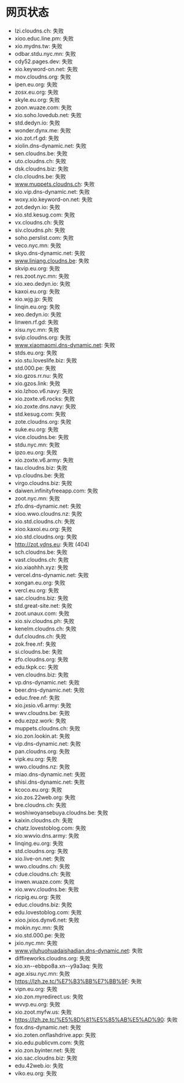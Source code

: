 # 网页状态
- lzi.cloudns.ch: 失败
- xioo.educ.line.pm: 失败
- xio.mydns.tw: 失败
- odbar.stdu.nyc.mn: 失败
- cdy52.pages.dev: 失败
- xio.keyword-on.net: 失败
- mov.cloudns.org: 失败
- ipen.eu.org: 失败
- zosx.eu.org: 失败
- skyle.eu.org: 失败
- zoon.wuaze.com: 失败
- xio.soho.lovedub.net: 失败
- std.dedyn.io: 失败
- wonder.dynx.me: 失败
- xio.zot.rf.gd: 失败
- xiolin.dns-dynamic.net: 失败
- sen.cloudns.be: 失败
- uto.cloudns.ch: 失败
- dsk.cloudns.biz: 失败
- clo.cloudns.be: 失败
- www.muppets.cloudns.ch: 失败
- xio.vip.dns-dynamic.net: 失败
- woxy.xio.keyword-on.net: 失败
- zot.dedyn.io: 失败
- xio.std.kesug.com: 失败
- vx.cloudns.ch: 失败
- siv.cloudns.ph: 失败
- soho.perslist.com: 失败
- veco.nyc.mn: 失败
- skyo.dns-dynamic.net: 失败
- www.liniang.cloudns.be: 失败
- skvip.eu.org: 失败
- res.zoot.nyc.mn: 失败
- xio.xeo.dedyn.io: 失败
- kaxoi.eu.org: 失败
- xio.wjg.jp: 失败
- linqin.eu.org: 失败
- xeo.dedyn.io: 失败
- linwen.rf.gd: 失败
- xisu.nyc.mn: 失败
- svip.cloudns.org: 失败
- www.xiaomaomi.dns-dynamic.net: 失败
- stds.eu.org: 失败
- xio.stu.loveslife.biz: 失败
- std.000.pe: 失败
- xio.gzos.rr.nu: 失败
- xio.gzos.link: 失败
- xio.lzhoo.v6.navy: 失败
- xio.zoxte.v6.rocks: 失败
- xio.zoxte.dns.navy: 失败
- std.kesug.com: 失败
- zote.cloudns.org: 失败
- suke.eu.org: 失败
- vice.cloudns.be: 失败
- stdu.nyc.mn: 失败
- ipzo.eu.org: 失败
- xio.zoxte.v6.army: 失败
- tau.cloudns.biz: 失败
- vp.cloudns.be: 失败
- virgo.cloudns.biz: 失败
- daiwen.infinityfreeapp.com: 失败
- zoot.nyc.mn: 失败
- zfo.dns-dynamic.net: 失败
- xioo.wwo.cloudns.nz: 失败
- xio.std.cloudns.ch: 失败
- xioo.kaxoi.eu.org: 失败
- xio.std.cloudns.org: 失败
- http://zot.ydns.eu: 失败 (404)
- sch.cloudns.be: 失败
- vast.cloudns.ch: 失败
- xio.xiaohhh.xyz: 失败
- vercel.dns-dynamic.net: 失败
- xongan.eu.org: 失败
- vercl.eu.org: 失败
- sac.cloudns.biz: 失败
- std.great-site.net: 失败
- zoot.unaux.com: 失败
- xio.siv.cloudns.ph: 失败
- kenelm.cloudns.ch: 失败
- duf.cloudns.ch: 失败
- zok.free.nf: 失败
- si.cloudns.be: 失败
- zfo.cloudns.org: 失败
- edu.tkpk.cc: 失败
- ven.cloudns.biz: 失败
- vp.dns-dynamic.net: 失败
- beer.dns-dynamic.net: 失败
- educ.free.nf: 失败
- xio.jxsio.v6.army: 失败
- wwv.cloudns.be: 失败
- edu.ezpz.work: 失败
- muppets.cloudns.ch: 失败
- xio.zon.lookin.at: 失败
- vip.dns-dynamic.net: 失败
- pan.cloudns.org: 失败
- vipk.eu.org: 失败
- wwo.cloudns.nz: 失败
- miao.dns-dynamic.net: 失败
- shisi.dns-dynamic.net: 失败
- kcoco.eu.org: 失败
- xio.zos.22web.org: 失败
- bre.cloudns.ch: 失败
- woshiwoyansebuya.cloudns.be: 失败
- kaixin.cloudns.ch: 失败
- chatz.lovestoblog.com: 失败
- xio.wwvio.dns.army: 失败
- linqing.eu.org: 失败
- std.cloudns.org: 失败
- xio.live-on.net: 失败
- wwo.cloudns.ch: 失败
- cdue.cloudns.ch: 失败
- inwen.wuaze.com: 失败
- xio.wwv.cloudns.be: 失败
- ricpig.eu.org: 失败
- educ.cloudns.biz: 失败
- edu.lovestoblog.com: 失败
- xioo.jxios.dynv6.net: 失败
- mokin.nyc.mn: 失败
- xio.std.000.pe: 失败
- jxio.nyc.mn: 失败
- www.yiluhuohuadaishadian.dns-dynamic.net: 失败
- diffireworks.cloudns.org: 失败
- xio.xn--ebbpo8a.xn--y9a3aq: 失败
- age.xisu.nyc.mn: 失败
- https://lzh.ze.tc/%E7%B3%BB%E7%BB%9F: 失败
- vipn.eu.org: 失败
- xio.zon.myredirect.us: 失败
- wvvp.eu.org: 失败
- xio.zoot.myfw.us: 失败
- https://lzh.ze.tc/%E5%8D%81%E5%85%AB%E5%AD%90: 失败
- fox.dns-dynamic.net: 失败
- xio.zoten.onflashdrive.app: 失败
- xio.edu.publicvm.com: 失败
- xio.zon.byinter.net: 失败
- xio.sac.cloudns.biz: 失败
- edu.42web.io: 失败
- viko.eu.org: 失败
